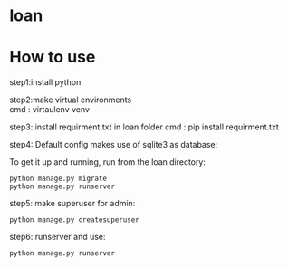 # loan

# How to use 

step1:install python 

step2:make virtual environments  
cmd : virtaulenv venv

step3: install requirment.txt in loan folder
cmd : pip install requirment.txt

step4: Default config makes use of sqlite3 as database:

To get it up and running, run from the loan directory:

    python manage.py migrate
    python manage.py runserver
    
step5: make superuser for admin: 
    
    python manage.py createsuperuser
    
step6: runserver and use:

    python manage.py runserver
    
